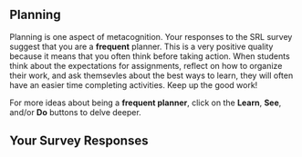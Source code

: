 ## Planning

Planning is one aspect of metacognition. Your responses to the SRL survey suggest that you are a **frequent** planner. This is a very positive quality because it means that you often think before taking action. When students think about the expectations for assignments, reflect on how to organize their work, and ask themsevles about the best ways to learn, they will often have an easier time completing activities. Keep up the good work! 

For more ideas about being a **frequent planner**, click on the **Learn**, **See**, and/or **Do** buttons to delve deeper. 

## Your Survey Responses
